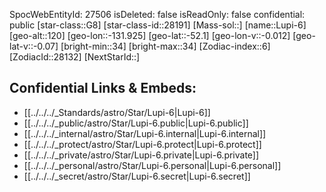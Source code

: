 ﻿---
location:
- -52.1
- 131.925
- 120
tags:
- astro/Star
type: Star
---

SpocWebEntityId: 27506
isDeleted: false
isReadOnly: false
confidential: public
[star-class::G8]
[star-class-id::28191]
[Mass-sol::]
[name::Lupi-6]
[geo-alt::120]
[geo-lon::-131.925]
[geo-lat::-52.1]
[geo-lon-v::-0.012]
[geo-lat-v::-0.07]
[bright-min::34]
[bright-max::34]
[Zodiac-index::6]
[ZodiacId::28132]
[NextStarId::]



## Confidential Links & Embeds: 
- [[../../../_Standards/astro/Star/Lupi-6|Lupi-6]] 
- [[../../../_public/astro/Star/Lupi-6.public|Lupi-6.public]] 
- [[../../../_internal/astro/Star/Lupi-6.internal|Lupi-6.internal]] 
- [[../../../_protect/astro/Star/Lupi-6.protect|Lupi-6.protect]] 
- [[../../../_private/astro/Star/Lupi-6.private|Lupi-6.private]] 
- [[../../../_personal/astro/Star/Lupi-6.personal|Lupi-6.personal]] 
- [[../../../_secret/astro/Star/Lupi-6.secret|Lupi-6.secret]] 
